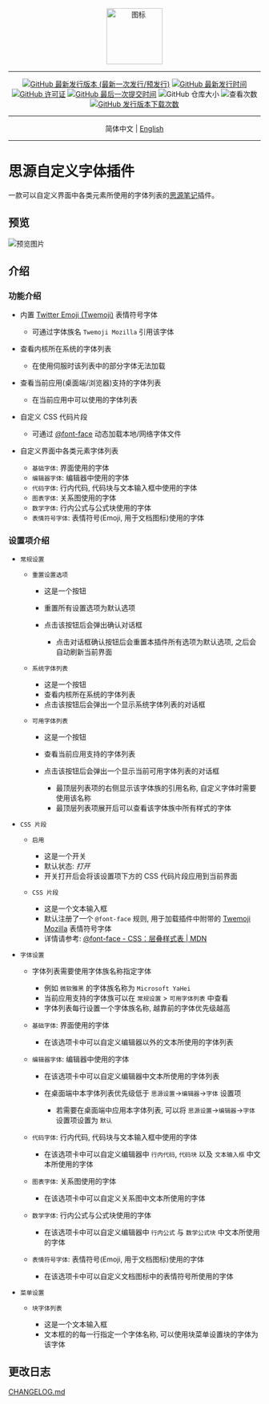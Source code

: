 <div align="center">
<img alt="图标" src="https://cdn.jsdelivr.net/gh/Zuoqiu-Yingyi/siyuan-plugin-custom-fonts/public/icon.png" style="width: 8em; height: 8em;">

---
[![GitHub 最新发行版本 (最新一次发行/预发行)](https://img.shields.io/github/v/release/Zuoqiu-Yingyi/siyuan-plugin-custom-fonts?include_prereleases&style=flat-square)](https://github.com/Zuoqiu-Yingyi/siyuan-plugin-custom-fonts/releases/latest)
[![GitHub 最新发行时间](https://img.shields.io/github/release-date/Zuoqiu-Yingyi/siyuan-plugin-custom-fonts?style=flat-square)](https://github.com/Zuoqiu-Yingyi/siyuan-plugin-custom-fonts/releases/latest)
[![GitHub 许可证](https://img.shields.io/github/license/Zuoqiu-Yingyi/siyuan-plugin-custom-fonts?style=flat-square)](https://github.com/Zuoqiu-Yingyi/siyuan-plugin-custom-fonts/blob/main/LICENSE)
[![GitHub 最后一次提交时间](https://img.shields.io/github/last-commit/Zuoqiu-Yingyi/siyuan-plugin-custom-fonts?style=flat-square)](https://github.com/Zuoqiu-Yingyi/siyuan-plugin-custom-fonts/commits/main)
![GitHub 仓库大小](https://img.shields.io/github/repo-size/Zuoqiu-Yingyi/siyuan-plugin-custom-fonts?style=flat-square)
![查看次数](https://hits.b3log.org/Zuoqiu-Yingyi/siyuan-plugin-custom-fonts.svg)
[![GitHub 发行版本下载次数](https://img.shields.io/github/downloads/Zuoqiu-Yingyi/siyuan-plugin-custom-fonts/total?style=flat-square)](https://github.com/Zuoqiu-Yingyi/siyuan-plugin-custom-fonts/releases)

---
简体中文 \| [English](./README.md)

---
</div>

# 思源自定义字体插件

一款可以自定义界面中各类元素所使用的字体列表的[思源笔记](https://github.com/siyuan-note/siyuan)插件。

## 预览

![预览图片](https://cdn.jsdelivr.net/gh/Zuoqiu-Yingyi/siyuan-plugin-custom-fonts/public/preview.png)

## 介绍

### 功能介绍

* 内置 [Twitter Emoji (Twemoji)](https://github.com/mozilla/twemoji-colr) 表情符号字体

  * 可通过字体族名 `Twemoji Mozilla` 引用该字体
* 查看内核所在系统的字体列表

  * 在使用伺服时该列表中的部分字体无法加载
* 查看当前应用(桌面端/浏览器)支持的字体列表

  * 在当前应用中可以使用的字体列表
* 自定义 CSS 代码片段

  * 可通过 [@font-face](https://developer.mozilla.org/zh-CN/docs/Web/CSS/@font-face) 动态加载本地/网络字体文件
* 自定义界面中各类元素字体列表

  * `基础字体`: 界面使用的字体
  * `编辑器字体`: 编辑器中使用的字体
  * `代码字体`: 行内代码, 代码块与文本输入框中使用的字体
  * `图表字体`: 关系图使用的字体
  * `数学字体`: 行内公式与公式块使用的字体
  * `表情符号字体`: 表情符号(Emoji, 用于文档图标)使用的字体

### 设置项介绍

* `常规设置`

  * `重置设置选项`

    * 这是一个按钮
    * 重置所有设置选项为默认选项
    * 点击该按钮后会弹出确认对话框

      * 点击对话框确认按钮后会重置本插件所有选项为默认选项, 之后会自动刷新当前界面
  * `系统字体列表`

    * 这是一个按钮
    * 查看内核所在系统的字体列表
    * 点击该按钮后会弹出一个显示系统字体列表的对话框
  * `可用字体列表`

    * 这是一个按钮
    * 查看当前应用支持的字体列表
    * 点击该按钮后会弹出一个显示当前可用字体列表的对话框

      * 最顶层列表项的右侧显示该字体族的引用名称, 自定义字体时需要使用该名称
      * 最顶层列表项展开后可以查看该字体族中所有样式的字体
* `CSS 片段`

  * `启用`

    * 这是一个开关
    * 默认状态: *打开*
    * 开关打开后会将该设置项下方的 CSS 代码片段应用到当前界面
  * `CSS 片段`

    * 这是一个文本输入框
    * 默认注册了一个 `@font-face` 规则, 用于加载插件中附带的 [Twemoji Mozilla](https://github.com/mozilla/twemoji-colr) 表情符号字体
    * 详情请参考: [@font-face - CSS：层叠样式表 | MDN](https://developer.mozilla.org/zh-CN/docs/Web/CSS/@font-face)
* `字体设置`

  * 字体列表需要使用字体族名称指定字体

    * 例如 `微软雅黑` 的字体族名称为 `Microsoft YaHei`
    * 当前应用支持的字体族可以在 `常规设置` > `可用字体列表` 中查看
    * 字体列表每行设置一个字体族名称, 越靠前的字体优先级越高
  * `基础字体`: 界面使用的字体

    * 在该选项卡中可以自定义编辑器以外的文本所使用的字体列表
  * `编辑器字体`: 编辑器中使用的字体

    * 在该选项卡中可以自定义编辑器中文本所使用的字体列表
    * 在桌面端中本字体列表优先级低于 `思源设置`→`编辑器`→`字体` 设置项

      * 若需要在桌面端中应用本字体列表, 可以将 `思源设置`→`编辑器`→`字体` 设置项设置为 `默认`
  * `代码字体`: 行内代码, 代码块与文本输入框中使用的字体

    * 在该选项卡中可以自定义编辑器中 `行内代码`, `代码块` 以及 `文本输入框` 中文本所使用的字体
  * `图表字体`: 关系图使用的字体

    * 在该选项卡中可以自定义关系图中文本所使用的字体
  * `数学字体`: 行内公式与公式块使用的字体

    * 在该选项卡中可以自定义编辑器中 `行内公式` 与 `数学公式块` 中文本所使用的字体
  * `表情符号字体`: 表情符号(Emoji, 用于文档图标)使用的字体

    * 在该选项卡中可以自定义文档图标中的表情符号所使用的字体
* `菜单设置`

  * `块字体列表`

    * 这是一个文本输入框
    * 文本框的的每一行指定一个字体名称, 可以使用块菜单设置块的字体为该字体

## 更改日志

[CHANGELOG.md](https://github.com/Zuoqiu-Yingyi/siyuan-plugin-custom-fonts/blob/main/CHANGELOG.md)
